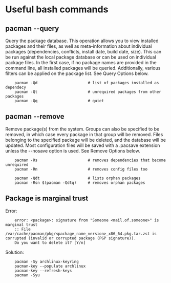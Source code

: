 # Useful bash commands

## pacman --query

Query the package database. This operation allows you to view installed packages and their files, as well as meta-information about individual
packages (dependencies, conflicts, install date, build date, size). This can be run against the local package database or can be used on
individual package files. In the first case, if no package names are provided in the command line, all installed packages will be queried.
Additionally, various filters can be applied on the package list. See Query Options below.

```shell
    pacman -Qd                      # list of packages installed as dependecy
    pacman -Qt                      # unrequired packages from other packages
    pacman -Qq                      # quiet
```

## pacman --remove

Remove package(s) from the system. Groups can also be specified to be removed, in which case every package in that group will be removed. Files
belonging to the specified package will be deleted, and the database will be updated. Most configuration files will be saved with a .pacsave
extension unless the --nosave option is used. See Remove Options below.

```shell
    pacman -Rs                      # removes dependencies that become unrequired
    pacman -Rn                      # removes config files too

    pacman -Qdt                     # lists orphan packages
    pacman -Rsn $(pacman -Qdtq)     # removes orphan packages
```

## Package is marginal trust

Error:
```shell
    error: <package>: signature from "Someone <mail.of.someone>" is marginal trust
    :: File /var/cache/pacman/pkg/<package_name_version>_x86_64.pkg.tar.zst is corrupted (invalid or corrupted package (PGP signature)).
    Do you want to delete it? [Y/n]
```

Solution:
```shell
    pacman -Sy archlinux-keyring
    pacman-key --populate archlinux
    pacman-key --refresh-keys
    pacman -Syu
```
